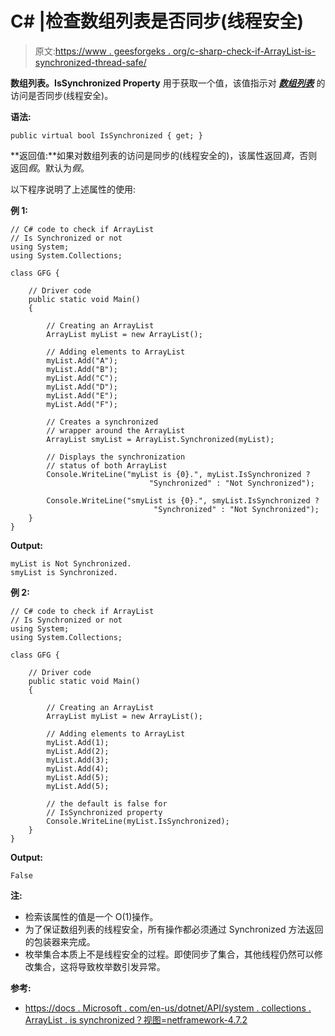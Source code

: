 # C# |检查数组列表是否同步(线程安全)

> 原文:[https://www . geesforgeks . org/c-sharp-check-if-ArrayList-is-synchronized-thread-safe/](https://www.geeksforgeeks.org/c-sharp-check-if-arraylist-is-synchronized-thread-safe/)

**数组列表。IsSynchronized Property** 用于获取一个值，该值指示对 ***[数组列表](https://www.geeksforgeeks.org/c-arraylist-class/)*** 的访问是否同步(线程安全)。

**语法:**

```
public virtual bool IsSynchronized { get; }
```

**返回值:**如果对数组列表的访问是同步的(线程安全的)，该属性返回*真*，否则返回*假*。默认为*假*。

以下程序说明了上述属性的使用:

**例 1:**

```
// C# code to check if ArrayList
// Is Synchronized or not
using System;
using System.Collections;

class GFG {

    // Driver code
    public static void Main()
    {

        // Creating an ArrayList
        ArrayList myList = new ArrayList();

        // Adding elements to ArrayList
        myList.Add("A");
        myList.Add("B");
        myList.Add("C");
        myList.Add("D");
        myList.Add("E");
        myList.Add("F");

        // Creates a synchronized
        // wrapper around the ArrayList
        ArrayList smyList = ArrayList.Synchronized(myList);

        // Displays the synchronization
        // status of both ArrayList
        Console.WriteLine("myList is {0}.", myList.IsSynchronized ?
                               "Synchronized" : "Not Synchronized");

        Console.WriteLine("smyList is {0}.", smyList.IsSynchronized ? 
                                "Synchronized" : "Not Synchronized");
    }
}
```

**Output:**

```
myList is Not Synchronized.
smyList is Synchronized.

```

**例 2:**

```
// C# code to check if ArrayList
// Is Synchronized or not
using System;
using System.Collections;

class GFG {

    // Driver code
    public static void Main()
    {

        // Creating an ArrayList
        ArrayList myList = new ArrayList();

        // Adding elements to ArrayList
        myList.Add(1);
        myList.Add(2);
        myList.Add(3);
        myList.Add(4);
        myList.Add(5);
        myList.Add(5);

        // the default is false for 
        // IsSynchronized property
        Console.WriteLine(myList.IsSynchronized);
    }
}
```

**Output:**

```
False

```

**注:**

*   检索该属性的值是一个 O(1)操作。
*   为了保证数组列表的线程安全，所有操作都必须通过 Synchronized 方法返回的包装器来完成。
*   枚举集合本质上不是线程安全的过程。即使同步了集合，其他线程仍然可以修改集合，这将导致枚举数引发异常。

**参考:**

*   [https://docs . Microsoft . com/en-us/dotnet/API/system . collections . ArrayList . is synchronized？视图=netframework-4.7.2](https://docs.microsoft.com/en-us/dotnet/api/system.collections.arraylist.issynchronized?view=netframework-4.7.2)